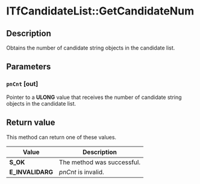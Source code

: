 # ITfCandidateList::GetCandidateNum

## Description

Obtains the number of candidate string objects in the candidate list.

## Parameters

### `pnCnt` [out]

Pointer to a **ULONG** value that receives the number of candidate string objects in the candidate list.

## Return value

This method can return one of these values.

| Value | Description |
| --- | --- |
| **S_OK** | The method was successful. |
| **E_INVALIDARG** | *pnCnt* is invalid. |